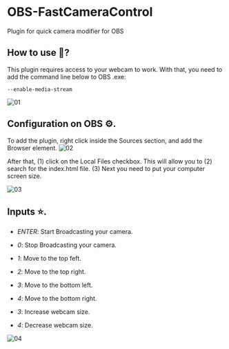 # OBS-FastCameraControl
 Plugin for quick camera modifier for OBS
 
## How to use 🤔?
This plugin requires access to your webcam to work. With that, you need to add the command line below to OBS .exe:

`--enable-media-stream`

![01](https://github.com/orbtz/OBS-QuickCameraControl/blob/master/readme_images/img_01.png "OBS Configuration")

## Configuration on OBS ⚙.
To add the plugin, right click inside the Sources section, and add the Browser element.
![02](https://github.com/orbtz/OBS-QuickCameraControl/blob/master/readme_images/img_02.png "Inside OBS")

After that, (1) click on the Local Files checkbox. This will allow you to (2) search for the index.html file. (3) Next you need to put your computer screen size.

![03](https://github.com/orbtz/OBS-QuickCameraControl/blob/master/readme_images/img_03.png "Plugin Configuration")

## Inputs ⭐.
- *ENTER*: Start Broadcasting your camera.
- *0*: Stop Broadcasting your camera.

- *1*: Move to the top feft.
- *2*: Move to the top right.
- *3*: Move to the bottom left.
- *4*: Move to the bottom right.

- *3*: Increase webcam size.
- *4*: Decrease webcam size.

![04](https://github.com/orbtz/OBS-QuickCameraControl/blob/master/readme_images/gif_01.gif "Good!")
